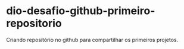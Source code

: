# dio-desafio-github-primeiro-repositorio
Criando repositório no github para compartilhar os primeiros projetos.
